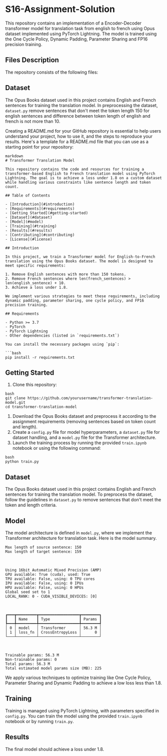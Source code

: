 # S16-Assignment-Solution

This repository contains an implementation of a Encoder-Decoder transformer model for translation task from english to french using Opus dataset implemented using PyTorch Lightning. The model is trained using the One Cycle Policy, Dynamic Padding, Parameter Sharing and FP16 precision training.

## Files Description

The repository consists of the following files:

## Dataset

The Opus Books dataset used in this project contains English and French sentences for training the translation model. In preprocessing the dataset,  `dataset.py` remove sentences that don't meet the token length 150 for english sentences and difference between token length of english and french is not more than 10.

Creating a README.md for your GitHub repository is essential to help users understand your project, how to use it, and the steps to reproduce your results. Here's a template for a README.md file that you can use as a starting point for your repository:

```
markdown
# Transformer Translation Model

This repository contains the code and resources for training a transformer-based English to French translation model using PyTorch Lightning. The goal is to achieve a loss under 1.8 on a custom dataset while handling various constraints like sentence length and token count.

## Table of Contents

- [Introduction](#introduction)
- [Requirements](#requirements)
- [Getting Started](#getting-started)
- [Dataset](#dataset)
- [Model](#model)
- [Training](#training)
- [Results](#results)
- [Contributing](#contributing)
- [License](#license)

## Introduction

In this project, we train a Transformer model for English-to-French translation using the Opus Books dataset. The model is designed to meet specific requirements:

1. Remove English sentences with more than 150 tokens.
2. Remove French sentences where len(french_sentences) > len(english_sentence) + 10.
3. Achieve a loss under 1.8.

We implement various strategies to meet these requirements, including dynamic padding, parameter sharing, one cycle policy, and FP16 precision training.

## Requirements

- Python >= 3.7
- PyTorch
- PyTorch Lightning
- Other dependencies (listed in `requirements.txt`)

You can install the necessary packages using `pip`:

​```bash
pip install -r requirements.txt
```

## Getting Started

1. Clone this repository:

```
bash
git clone https://github.com/yourusername/transformer-translation-model.git
cd transformer-translation-model
```

1. Download the Opus Books dataset and preprocess it according to the assignment requirements (removing sentences based on token count and length).
2. Create a `config.py` file for model hyperparameters, a `dataset.py` file for dataset handling, and a `model.py` file for the Transformer architecture.
3. Launch the training process by running the provided `train.ipynb` notebook or using the following command:

```
bash
python train.py
```

## Dataset

The Opus Books dataset used in this project contains English and French sentences for training the translation model. To preprocess the dataset, follow the guidelines in `dataset.py` to remove sentences that don't meet the token and length criteria.

## Model

The model architecture is defined in `model.py`, where we implement the Transformer architecture for translation task. Here is the model summary.

```
Max length of source sentence: 150
Max length of target sentence: 159
```

​        

```
Using 16bit Automatic Mixed Precision (AMP)
GPU available: True (cuda), used: True
TPU available: False, using: 0 TPU cores
IPU available: False, using: 0 IPUs
HPU available: False, using: 0 HPUs
Global seed set to 1
LOCAL_RANK: 0 - CUDA_VISIBLE_DEVICES: [0]
```

​        

```
┏━━━┳━━━━━━━━━┳━━━━━━━━━━━━━━━━━━┳━━━━━━━━┓
┃   ┃ Name    ┃ Type             ┃ Params ┃
┡━━━╇━━━━━━━━━╇━━━━━━━━━━━━━━━━━━╇━━━━━━━━┩
│ 0 │ model   │ Transformer      │ 56.3 M │
│ 1 │ loss_fn │ CrossEntropyLoss │      0 │
└───┴─────────┴──────────────────┴────────┘
```

​        

```
Trainable params: 56.3 M                                                                                           
Non-trainable params: 0                                                                                            
Total params: 56.3 M                                                                                               
Total estimated model params size (MB): 225                                                                        
```

We apply various techniques to optimize training like One Cycle Policy, Parameter Sharing and Dynamic Padding to achieve a low loss less than 1.8. 

## Training

Training is managed using PyTorch Lightning, with parameters specified in `config.py`. You can train the model using the provided `train.ipynb` notebook or by running `train.py`. 

## Results

The final model should achieve a loss under 1.8. 
